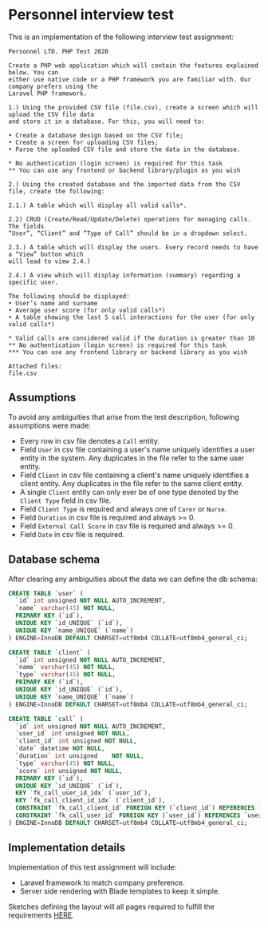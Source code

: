 # Personnel interview test

This is an implementation of the following interview test assignment:

```text
Personnel LTD. PHP Test 2020

Create a PHP web application which will contain the features explained below. You can
either use native code or a PHP framework you are familiar with. Our company prefers using the
Laravel PHP framework.

1.) Using the provided CSV file (file.csv), create a screen which will upload the CSV file data
and store it in a database. For this, you will need to:

• Create a database design based on the CSV file;
• Create a screen for uploading CSV files;
• Parse the uploaded CSV file and store the data in the database.

* No authentication (login screen) is required for this task
** You can use any frontend or backend library/plugin as you wish

2.) Using the created database and the imported data from the CSV file, create the following:

2.1.) A table which will display all valid calls*.

2.2) CRUD (Create/Read/Update/Delete) operations for managing calls. The fields
“User”, “Client” and “Type of Call” should be in a dropdown select.

2.3.) A table which will display the users. Every record needs to have a “View” button which
will lead to view 2.4.)

2.4.) A view which will display information (summary) regarding a specific user.

The following should be displayed:
• User’s name and surname
• Average user score (for only valid calls*)
• A table showing the last 5 call interactions for the user (for only valid calls*)

* Valid calls are considered valid if the duration is greater than 10
** No authentication (login screen) is required for this task
*** You can use any frontend library or backend library as you wish

Attached files:
file.csv
```

## Assumptions

To avoid any ambiguities that arise from the test description, following assumptions were made:

- Every row in csv file denotes a `Call` entity.
- Field `User` in csv file containing a user's name uniquely identifies a user entity in the system. Any duplicates in the file refer to the same user entity.
- Field `Client` in csv file containing a client's name uniquely identifies a client entity. Any duplicates in the file refer to the same client entity.
- A single `Client` entity can only ever be of one type denoted by the `Client Type` field in csv file.
- Field `Client Type` is required and always one of `Carer` or `Nurse`.
- Field `Duration` in csv file is required and always >= 0.
- Field `External Call Score` in csv file is required and always >= 0.
- Field `Date` in csv file is required.

## Database schema

After clearing any ambiguities about the data we can define the db schema:

```sql
CREATE TABLE `user` (
  `id` int unsigned NOT NULL AUTO_INCREMENT,
  `name` varchar(45) NOT NULL,
  PRIMARY KEY (`id`),
  UNIQUE KEY `id_UNIQUE` (`id`),
  UNIQUE KEY `name_UNIQUE` (`name`)
) ENGINE=InnoDB DEFAULT CHARSET=utf8mb4 COLLATE=utf8mb4_general_ci;

CREATE TABLE `client` (
  `id` int unsigned NOT NULL AUTO_INCREMENT,
  `name` varchar(45) NOT NULL,
  `type` varchar(45) NOT NULL,
  PRIMARY KEY (`id`),
  UNIQUE KEY `id_UNIQUE` (`id`),
  UNIQUE KEY `name_UNIQUE` (`name`)
) ENGINE=InnoDB DEFAULT CHARSET=utf8mb4 COLLATE=utf8mb4_general_ci;

CREATE TABLE `call` (
  `id` int unsigned NOT NULL AUTO_INCREMENT,
  `user_id` int unsigned NOT NULL,
  `client_id` int unsigned NOT NULL,
  `date` datetime NOT NULL,
  `duration` int unsigned    NOT NULL,
  `type` varchar(45) NOT NULL,
  `score` int unsigned NOT NULL,
  PRIMARY KEY (`id`),
  UNIQUE KEY `id_UNIQUE` (`id`),
  KEY `fk_call_user_id_idx` (`user_id`),
  KEY `fk_call_client_id_idx` (`client_id`),
  CONSTRAINT `fk_call_client_id` FOREIGN KEY (`client_id`) REFERENCES `client` (`id`),
  CONSTRAINT `fk_call_user_id` FOREIGN KEY (`user_id`) REFERENCES `user` (`id`)
) ENGINE=InnoDB DEFAULT CHARSET=utf8mb4 COLLATE=utf8mb4_general_ci;
```

## Implementation details

Implementation of this test assignment will include:

- Laravel framework to match company preference.
- Server side rendering with Blade templates to keep it simple.

Sketches defining the layout will all pages required to fulfill the requirements [HERE](./UI-mockups.svg).
